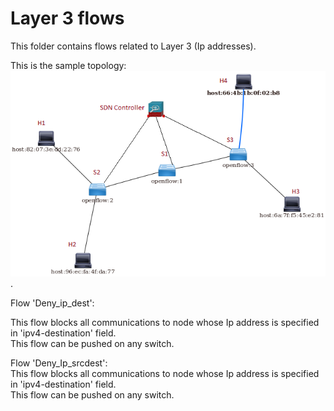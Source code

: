 # **Layer 3 flows**

This folder contains flows related to Layer 3 (Ip addresses).  

This is the sample topology: ![picture](/topo.png).   


Flow 'Deny_ip_dest':  

This flow blocks all communications to node whose Ip address is specified in 'ipv4-destination' field.  
This flow can be pushed on any switch.  

Flow 'Deny_Ip_srcdest':  
This flow blocks all communications to node whose Ip address is specified in 'ipv4-destination' field.  
This flow can be pushed on any switch.  



